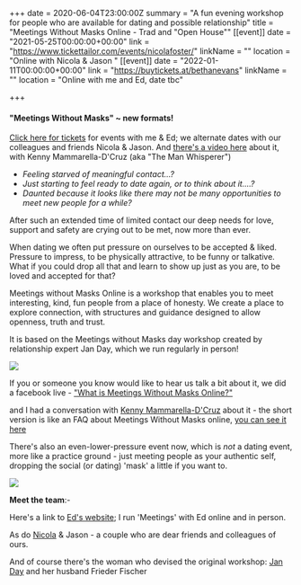 +++
date = 2020-06-04T23:00:00Z
summary = "A fun evening workshop for people who are available for dating and possible relationship"
title = "Meetings Without Masks Online - Trad and \"Open House\""
[[event]]
date = "2021-05-25T00:00:00+00:00"
link = "https://www.tickettailor.com/events/nicolafoster/"
linkName = ""
location = "Online with Nicola & Jason "
[[event]]
date = "2022-01-11T00:00:00+00:00"
link = "https://buytickets.at/bethanevans"
linkName = ""
location = "Online with me and Ed, date tbc"

+++
#### "Meetings Without Masks" \~ new formats!

[Click here for tickets](https://buytickets.at/bethanevans) for events with me & Ed; we alternate dates with our colleagues and friends Nicola & Jason.  And [there's a video here](https://youtu.be/QSugkKFG67s "KMD'C interview") about it, with Kenny Mammarella-D'Cruz (aka "The Man Whisperer")

* _Feeling starved of meaningful contact...?_
* _Just starting to feel ready to date again, or to think about it....?_
* _Daunted because it looks like there may not be many opportunities to meet new people for a while?_

After such an extended time of limited contact our deep needs for love, support and safety are crying out to be met, now more than ever.

When dating we often put pressure on ourselves to be accepted & liked. Pressure to impress, to be physically attractive, to be funny or talkative. What if you could drop all that and learn to show up just as you are, to be loved and accepted for that?

Meetings without Masks Online is a workshop that enables you to meet interesting, kind, fun people from a place of honesty. We create a place to explore connection, with structures and guidance designed to allow openness, truth and trust.

It is based on the Meetings without Masks day workshop created by relationship expert Jan Day, which we run regularly in person!

![](/uploads/mwmogreyorangesmaller.jpg)

If you or someone you know would like to hear us talk a bit about it, we did a facebook live - ["What is Meetings Without Masks Online?"](https://TechniqueForLife.us1.list-manage.com/track/click?u=132947c457b186b9c745b3be4&id=c88fdc03dc&e=66a7344f19)

and I had a conversation with [Kenny Mammarella-D'Cruz](https://www.kennydcruz.com/) about it - the short version is like an FAQ about Meetings Without Masks online, [you can see it here](/uploads/mwmonline-faq-interview.mp4)

There's also an even-lower-pressure event now, which is _not_ a dating event, more like a practice ground - just meeting people as your authentic self, dropping the social (or dating) 'mask' a little if you want to.

![](/uploads/mwmopenhouse-ttheader.png)

**Meet the team**:-

Here's a link to [Ed's website](https://www.edrooke.com/); I run 'Meetings' with Ed online and in person.

As do [Nicola](https://nicolafostercoaching.com/) & Jason - a couple who are dear friends and colleagues of ours.

And of course there's the woman who devised the original workshop: [Jan Day](http://janday.com/) and her husband Frieder Fischer